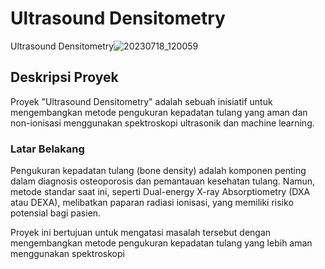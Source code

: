 # Ultrasound Densitometry

Ultrasound Densitometry![20230718_120059](https://github.com/11neuty/UltrasoundBone/assets/49444532/673c9d62-6c15-4c5f-9ac3-d363bd5896f9)

## Deskripsi Proyek
Proyek "Ultrasound Densitometry" adalah sebuah inisiatif untuk mengembangkan metode pengukuran kepadatan tulang yang aman dan non-ionisasi menggunakan spektroskopi ultrasonik dan machine learning.

### Latar Belakang
Pengukuran kepadatan tulang (bone density) adalah komponen penting dalam diagnosis osteoporosis dan pemantauan kesehatan tulang. Namun, metode standar saat ini, seperti Dual-energy X-ray Absorptiometry (DXA atau DEXA), melibatkan paparan radiasi ionisasi, yang memiliki risiko potensial bagi pasien. 

Proyek ini bertujuan untuk mengatasi masalah tersebut dengan mengembangkan metode pengukuran kepadatan tulang yang lebih aman menggunakan spektroskopi
